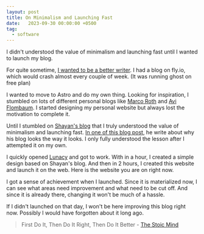 ```yaml
---
layout: post
title: On Minimalism and Launching Fast
date:   2023-09-30 00:00:00 +0500
tag: 
  - software
---
```


I didn't understood the value of minimalism and launching fast until I wanted to launch my blog.

For quite sometime, [I wanted to be a better writer](https://www.syedmsawaid.com/blog/you-have-to-write-more-to-write-better). I had a blog on fly.io, which would crash almost every couple of week. (It was running ghost on free plan)

I wanted to move to Astro and do my own thing. Looking for inspiration, I stumbled on lots of different personal blogs like [Marco Roth](https://marcoroth.dev/) and [Avi Flombaum](http://avi.nyc/). I started designing my personal website but always lost the motivation to complete it.

Until I stumbled on [Shayan's blog](https://shayy.org/) that I truly understood the value of minimalism and launching fast. [In one of this blog post](https://shayy.org/posts/keeping-it-simple/), he write about why his blog looks the way it looks. I only fully understood the lesson after I attempted it on my own.

I quickly opened [Lunacy](https://icons8.com/lunacy) and got to work. With in a hour, I created a simple design based on Shayan's blog. And then in 2 hours, I created this website and launch it on the web. Here is the website you are on right now.

I got a sense of achievement when I launched. Since it is materialized now, I can see what areas need improvement and what need to be cut off. And since it is already there, changing it won't be much of a hassle.

If I didn't launched on that day, I won't be here improving this blog right now. Possibly I would have forgotten about it long ago.

> First Do It, Then Do It Right, Then Do It Better - [The Stoic Mind](https://stoic.im/)